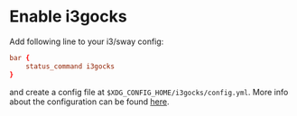 
# Enable i3gocks

Add following line to your i3/sway config:

```conf
bar {
    status_command i3gocks
}
```

and create a config file at `$XDG_CONFIG_HOME/i3gocks/config.yml`.
More info about the configuration can be found [here](./Configuration.html).

